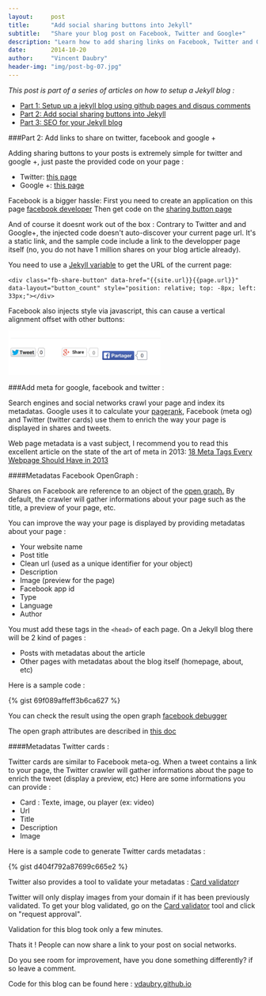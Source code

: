 ```yaml
---
layout:     post
title:      "Add social sharing buttons into Jekyll"
subtitle:   "Share your blog post on Facebook, Twitter and Google+"
description: "Learn how to add sharing links on Facebook, Twitter and Google+"
date:       2014-10-20
author:     "Vincent Daubry"
header-img: "img/post-bg-07.jpg"
---
```


<i>This post is part of a series of articles on how to setup a Jekyll blog :</i>

* <a href="{{site.url}}/2014/10/19/setup-a-jekyll-blog/">Part 1: Setup up a jekyll blog using github pages and disqus comments</a>
* <a href="{{site.url}}/2014/10/20/add-sharing-links-to-jekyll-blog/">Part 2: Add social sharing buttons into Jekyll</a>
* <a href="{{site.url}}/2014/10/21/2014/10/21/SEO-for-your-Jekyll-blog/">Part 3: SEO for your Jekyll blog</a>

###Part 2: Add links to share on twitter, facebook and google +

Adding sharing buttons to your posts is extremely simple for twitter and google +, just paste the provided code on your page :

* Twitter: <a href="https://about.twitter.com/resources/buttons#tweet">this page</a>
* Google +: <a href="https://developers.google.com/+/web/share/">this page</a>

Facebook is a bigger hassle:
First you need to create an application on this page <a href="https://developers.facebook.com/">facebook developer</a>
Then get code on the <a href="https://developers.facebook.com/docs/plugins/share-button/">sharing button page</a>

And of course it doesnt work out of the box :
Contrary to Twitter and and Google+, the injected code doesn't auto-discover your current page url. It's a static link, and the sample code include a link to the developper page itself (no, you do not have 1 million shares on your blog article already).

You need to use a <a href="http://jekyllrb.com/docs/variables/">Jekyll variable</a> to get the URL of the current page:

```
<div class="fb-share-button" data-href="{{site.url}}{{page.url}}" data-layout="button_count" style="position: relative; top: -8px; left: 33px;"></div>
```

Facebook also injects style via javascript, this can cause a vertical alignment offset with other buttons:

<img src="/img/posts/2014-11-19-setup-a-jekyll-blog/facebook-bug.png" height="90">


###Add meta for google, facebook and twitter :

Search engines and social networks crawl your page and index its metadatas. Google uses it to calculate your <a href="http://en.wikipedia.org/wiki/PageRank">pagerank</a>, Facebook (meta og) and Twitter (twitter cards) use them to enrich the way your page is displayed in shares and tweets.

Web page metadata is a vast subject, I recommend you to read this excellent article on the state of the art of meta in 2013: <a href="http://www.iacquire.com/blog/18-meta-tags-every-webpage-should-have-in-2013">18 Meta Tags Every Webpage Should Have in 2013</a>


####Metadatas Facebook OpenGraph :

Shares on Facebook are reference to an object of the <a href="http://en.wikipedia.org/wiki/Facebook_Platform#Open_Graph_protocol">open graph.</a>
By default, the crawler will gather informations about your page such as the title, a preview of your page, etc.

You can improve the way your page is displayed by providing metadatas about your page :

* Your website name
* Post title
* Clean url (used as a unique identifier for your object)
* Description
* Image (preview for the page)
* Facebook app id
* Type
* Language
* Author

You must add these tags in the ```<head>``` of each page.
On a Jekyll blog there will be 2 kind of pages :

* Posts with metadatas about the article
* Other pages with metadatas about the blog itself (homepage, about, etc)

Here is a sample code :

{% gist 69f089affeff3b6ca627 %}

You can check the result using the open graph <a href="https://developers.facebook.com/tools/debug/og/object/">facebook debugger</a>

The open graph attributes are described in <a href="http://ogp.me/">this doc</a>


####Metadatas Twitter cards :

Twitter cards are similar to Facebook meta-og. When a tweet contains a link to your page, the Twitter crawler will gather informations about the page to enrich the tweet (display a preview, etc)
Here are some informations you can provide :

* Card : Texte, image, ou player (ex: video)
* Url
* Title
* Description
* Image

Here is a sample code to generate Twitter cards metadatas :

{% gist d404f792a87699c665e2 %}

Twitter also provides a tool to validate your metadatas : <a href="https://cards-dev.twitter.com/validator">Card validator</a>r

Twitter will only display images from your domain if it has been previously validated. To get your blog validated, go on the <a href="https://cards-dev.twitter.com/validator">Card validator</a> tool and click on "request approval".

Validation for this blog took only a few minutes.

Thats it ! People can now share a link to your post on social networks.

Do you see room for improvement, have you done something differently? if so leave a comment.

Code for this blog can be found here : <a href="vdaubry.github.io">vdaubry.github.io</a>